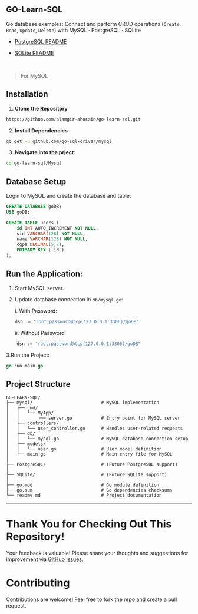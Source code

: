 ## GO-Learn-SQL
Go database examples: Connect and perform CRUD operations (`Create`, `Read`, `Update`, `Delete`) with MySQL · PostgreSQL · SQLite
<br>
* [PostgreSQL README](README_PostgreSQL.md)
* [SQLite README](README_SQLite.md)

  <br>
>For MySQL
## Installation
1. **Clone the Repository**
 ```bash
https://github.com/alamgir-ahosain/go-learn-sql.git
```
2. **Install Dependencies**<br>
 ```bash
go get -u github.com/go-sql-driver/mysql
```
3. **Navigate into the prject:**
```bash
cd go-learn-sql/Mysql
```

##  Database Setup
Login to MySQL and create the database and table:
```sql
CREATE DATABASE goDB;
USE goDB;

CREATE TABLE users (
    id INT AUTO_INCREMENT NOT NULL,
    sid VARCHAR(128) NOT NULL,
    name VARCHAR(128) NOT NULL,
    cgpa DECIMAL(5,2),
    PRIMARY KEY (`id`)
);
```
## Run the Application:
1. Start MySQL server.  
2. Update database connection in `db/mysql.go`:  

   i. With Password:  
   ```go
   dsn := "root:password@tcp(127.0.0.1:3306)/goDB"
   ```
   ii. Without Password<br>
```go
    dsn := "root:password@tcp(127.0.0.1:3306)/goDB"
 ```
3.Run the Project:
```go
go run main.go
```
   
##  Project Structure
```plaintext
GO-LEARN-SQL/
├── Mysql/                          # MySQL implementation
│   ├── cmd/
│   │   └── MyApp/
│   │       └── server.go           # Entry point for MySQL server
│   ├── controllers/
│   │   └── user_controller.go      # Handles user-related requests
│   ├── db/
│   │   └── mysql.go                # MySQL database connection setup
│   ├── models/
│   │   └── user.go                 # User model definition
│   └── main.go                     # Main entry file for MySQL
│
├── PostgreSQL/                     # (Future PostgreSQL support)
│
├── SQLite/                         # (Future SQLite support)
│
├── go.mod                          # Go module definition
├── go.sum                          # Go dependencies checksums
└── readme.md                       # Project documentation
```
---
# Thank You for Checking Out This Repository!
Your feedback is valuable! Please share your thoughts and suggestions for improvement via [GitHub Issues](https://github.com/alamgir-ahosain/go-learn-sql/issues).

# Contributing  
Contributions are welcome! Feel free to fork the repo and create a pull request.
